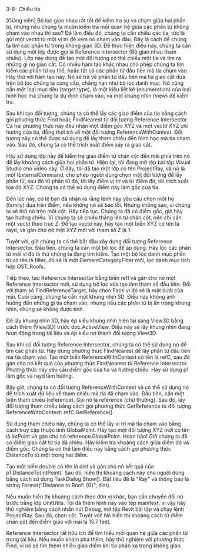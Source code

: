 3-6- Chiếu tia  

[Giảng viên] Bộ lọc giao nhau rất tốt để kiểm tra sự va chạm giữa hai phần tử, nhưng nếu chúng ta muốn kiểm tra mối quan hệ giữa các phần tử không chạm vào nhau thì sao? Để làm điều đó, chúng ta cần chiếu các tia, tức là gửi một vectơ từ một vị trí để xem nó chạm vào đâu. Đây là cách để chúng ta tìm các phần tử trong không gian 3D. Để thực hiện điều này, chúng ta cần sử dụng một lớp được gọi là Reference Intersector (Bộ giao nhau tham chiếu). Lớp này dùng để tạo một đối tượng có thể chiếu một tia và tìm ra những gì nó giao cắt. Có nhiều hàm tạo khác nhau cho phép chúng ta tìm kiếm các phần tử cụ thể, hoặc tất cả các phần tử đầu tiên mà tia chạm vào. Hãy thử với hàm tạo này. Nó sẽ trả về phần tử đầu tiên mà tia giao cắt dựa trên bộ lọc chúng ta cung cấp, chẳng hạn như bộ lọc danh mục. Nó cũng cần một loại mục tiêu (target type), là một kiểu liệt kê (enumeration) của loại hình học mà chúng ta dự định chạm vào, và một khung nhìn (view) để kiểm tra.  

Sau khi tạo đối tượng, chúng ta có thể lấy các giao điểm của tia bằng cách gọi phương thức Find hoặc FindNearest từ đối tượng Reference Intersector. Cả hai phương thức này đều nhận một điểm gốc XYZ và một vectơ XYZ chỉ hướng của tia, đồng thời trả về một đối tượng ReferenceWithContext. Đối tượng này có thể được sử dụng để lấy tham chiếu đến hình học mà tia chạm vào. Sau đó, chúng ta có thể trích xuất điểm xảy ra giao cắt.  

Hãy sử dụng lớp này để kiểm tra giao điểm từ chân cột đến mái phía trên nó để lấy khoảng cách giữa hai phần tử. Hiện tại, tôi đang mở tệp bài tập Visual Studio cho video này. Ở đây, tôi đã tạo một lớp có tên ProjectRay, và nó là một IExternalCommand, cho phép người dùng chọn một đối tượng để lấy phần tử, sau đó từ phần tử đó, tôi lấy điểm vị trí và từ điểm đó, tôi trích xuất tọa độ XYZ. Chúng ta có thể sử dụng điểm này làm gốc của tia.  

Đến lúc này, có lẽ bạn đã nhận ra rằng lệnh này yêu cầu chọn một họ (family) dựa trên điểm, nếu không nó sẽ báo lỗi. Nhưng không sao, vì chúng ta sẽ thử nó trên một cột. Hãy tiếp tục. Chúng ta đã có điểm gốc, giờ hãy tạo hướng chiếu. Vì chúng ta sẽ chiếu thẳng lên từ chân cột, nên chỉ cần một vectơ theo trục Z. Để tạo vectơ này, hãy tạo một biến XYZ có tên là rayd, và gán cho nó một XYZ mới với tham số Z là 1.  

Tuyệt vời, giờ chúng ta có thể bắt đầu xây dựng đối tượng Reference Intersector. Đầu tiên, chúng ta cần một bộ lọc để áp dụng. Hãy lọc các phần tử mái vì đó là thứ chúng ta đang tìm kiếm. Tạo một bộ lọc danh mục phần tử có tên là filter, đó sẽ là một ElementCategoryFilter mới, lọc danh mục tích hợp OST_Roofs.  

Tiếp theo, tạo Reference Intersector bằng biến refI và gán cho nó một Reference Intersector mới, sử dụng bộ lọc vừa tạo làm tham số đầu tiên. Đối với tham số FindReferenceTarget, hãy chọn Face vì đó sẽ là mặt dưới của mái. Cuối cùng, chúng ta cần một khung nhìn 3D. Điều này không ảnh hưởng đến những gì tia chạm vào, nhưng nếu các phần tử bị ẩn trong khung nhìn, chúng sẽ không được tính.  

Để lấy khung nhìn 3D, hãy ép kiểu khung nhìn hiện tại sang View3D bằng cách thêm (View3D) trước doc.ActiveView. Điều này sẽ lấy khung nhìn đang hoạt động trong tài liệu và ép kiểu nó thành đối tượng View3D.  

Sau khi có đối tượng Reference Intersector, chúng ta có thể sử dụng nó để tìm các phần tử. Hãy dùng phương thức FindNearest để lấy phần tử đầu tiên mà tia chạm vào. Tạo một biến ReferenceWithContext có tên là refC, sau đó gán cho nó kết quả của phương thức FindNearest từ Reference Intersector. Phương thức này yêu cầu điểm gốc của tia và hướng chiếu. Hãy sử dụng p1 làm gốc và rayd làm hướng.  

Bây giờ, chúng ta có đối tượng ReferenceWithContext và có thể sử dụng nó để trích xuất dữ liệu về tham chiếu mà tia đã chạm vào. Đầu tiên, cần một biến tham chiếu (reference). Gọi nó là reference (chữ thường). Sau đó, lấy đối tượng tham chiếu bằng cách gọi phương thức GetReference từ đối tượng ReferenceWithContext: refC.GetReference().  

Sử dụng tham chiếu này, chúng ta có thể lấy vị trí mà tia chạm vào bằng cách truy cập thuộc tính GlobalPoint. Hãy tạo một đối tượng XYZ mới có tên là intPoint và gán cho nó reference.GlobalPoint. Hoàn hảo! Giờ chúng ta đã có điểm giao cắt từ tia đã chiếu. Hãy kiểm tra khoảng cách giữa điểm đó và điểm gốc. Chúng ta có thể làm điều này bằng cách gọi phương thức DistanceTo từ một trong hai điểm.  

Tạo một biến double có tên là dist và gán cho nó kết quả của p1.DistanceTo(intPoint). Sau đó, hiển thị khoảng cách này cho người dùng bằng cách sử dụng TaskDialog.Show(). Đặt tiêu đề là "Ray" và thông báo là string.Format("Distance to Roof: {0}", dist).  

Nếu muốn hiển thị khoảng cách theo đơn vị khác, bạn cần chuyển đổi nó trước bằng lớp UnitUtils. Tôi đã thêm lệnh này vào tệp manifest, vì vậy hãy thử nghiệm bằng cách nhấn nút Debug, mở tệp Revit bài tập và chạy lệnh ProjectRay. Sau đó, chọn cột. Tuyệt vời! Nó hiển thị khoảng cách từ điểm chân cột đến điểm giao với mái là 15.7 feet.  

Reference Intersector rất hữu ích để tìm hiểu mối quan hệ giữa các phần tử trong tài liệu. Nếu muốn khám phá thêm, hãy thử nghiệm với phương thức Find, vì nó sẽ tìm thêm nhiều giao điểm khi tia phản xạ trong không gian.